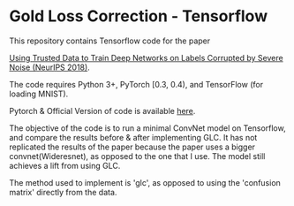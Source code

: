 # Gold Loss Correction - Tensorflow

This repository contains Tensorflow code for the paper

[Using Trusted Data to Train Deep Networks on Labels Corrupted by Severe Noise (NeurIPS 2018)](http://arxiv.org/abs/1802.05300).

The code requires Python 3+, PyTorch [0.3, 0.4), and TensorFlow (for loading MNIST).

Pytorch & Official Version of code is available [here](https://github.com/mmazeika/glc).

The objective of the code is to run a minimal ConvNet model on Tensorflow, and compare the results before & after implementing GLC. It has not replicated the results of the paper because the paper uses a bigger convnet(Wideresnet), as opposed to the one that I use. The model still achieves a lift from using GLC. 

The method used to implement is 'glc', as opposed to using the 'confusion matrix' directly from the data.
